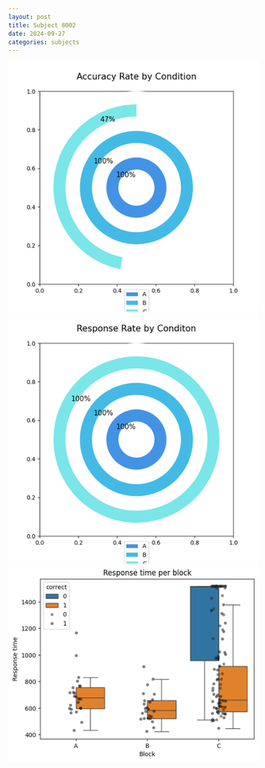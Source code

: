 ```yaml
---
layout: post
title: Subject 8002
date: 2024-09-27
categories: subjects
---
```


![](data/8002/run-1/8002_accuracy_rate.png)
![](data/8002/run-1/8002_response_rate.png)
![](data/8002/run-1/8002_rt.png)
